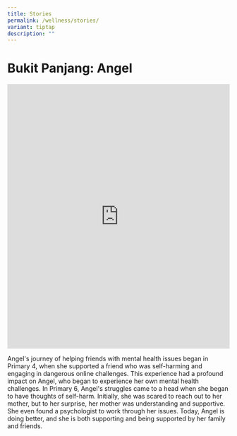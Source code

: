 ```yaml
---
title: Stories
permalink: /wellness/stories/
variant: tiptap
description: ""
---
```

<h1>Bukit Panjang: Angel</h1>
<div class="iframe-wrapper">
<iframe height="600" width="100%" allowfullscreen="true" frameborder="0" src="https://www.youtube.com/embed/LdXCYLzsDMg"></iframe>
</div>
<p>Angel's journey of helping friends with mental health issues began in
Primary 4, when she supported a friend who was self-harming and engaging
in dangerous online challenges. This experience had a profound impact on
Angel, who began to experience her own mental health challenges. In Primary
6, Angel's struggles came to a head when she began to have thoughts of
self-harm. Initially, she was scared to reach out to her mother, but to
her surprise, her mother was understanding and supportive. She even found
a psychologist to work through her issues. Today, Angel is doing better,
and she is both supporting and being supported by her family and friends.</p>
<p></p>